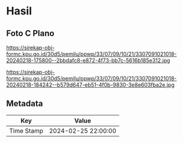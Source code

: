 # Hasil

## Foto C Plano

https://sirekap-obj-formc.kpu.go.id/30d5/pemilu/ppwp/33/07/09/10/21/3307091021018-20240218-175800--2bbdafc8-e872-4f73-bb7c-5616b185e312.jpg

https://sirekap-obj-formc.kpu.go.id/30d5/pemilu/ppwp/33/07/09/10/21/3307091021018-20240218-184242--b579d647-eb51-4f0b-9830-3e8e603fba2e.jpg


## Metadata

| Key        | Value               |
| ---------- | ------------------- |
| Time Stamp | 2024-02-25 22:00:00 |



